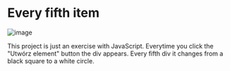 # Every fifth item
![image](https://github.com/Wikaobl/every-fifth-item/assets/107032701/68ea4745-f4a0-4d93-ac7e-ac86655fb508)

This project is just an exercise with JavaScript. Everytime you click the "Utwórz element" button the div appears. Every fifth div it changes from a black square to a white circle. 
